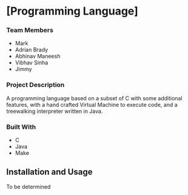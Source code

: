 # \[Programming Language\]

### Team Members
- Mark
- Adrian Brady
- Abhinav Maneesh
- Vibhav Sinha
- Jimmy

### Project Description
A programming language based on a subset of C with some additional features,
with a hand crafted Virtual Machine to execute code,
and a treewalking interpreter written in Java.

### Built With

* C
* Java
* Make

## Installation and Usage

To be determined
